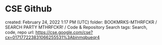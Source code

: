 # CSE Github

created: February 24, 2022 1:17 PM (UTC)
folder: BOOKMRKS-MTHRFCKR / SEARCH PARTY MTHRFCKR! / Code & Repository Search
tags: Search, code, repo
url: https://cse.google.com/cse?cx=017177223831066255531%3Abinmqbueqr4